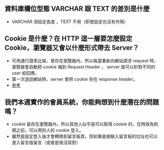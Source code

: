 ## 資料庫欄位型態 VARCHAR 跟 TEXT 的差別是什麼
- VARCHAR 須設定長度 ，TEXT 不用（即使設定也沒有作用）

## Cookie 是什麼？在 HTTP 這一層要怎麼設定 Cookie，瀏覽器又會以什麼形式帶去 Server？
- 可用通行證來比喻，會存在瀏覽器內，所以每當重新向網站請求 request 時，瀏覽器會自動把 cookie 補到 Request Header ， server 就可以針對不同的 user 給回應。
- 第一次造訪網站時，server 會把 cookie 存在 response header。
- [參考](http://www.admin10000.com/document/7097.html)

## 我們本週實作的會員系統，你能夠想到什麼潛在的問題嗎？
- cookie 是存在瀏覽器內，所以其他人似乎是可以取得 cookie 的，在時效為到期之前，可以用別人的 cookie 登入。
- 雖然是設定登入後才會轉換到留言板頁，但如果直接輸入留言板的位址也可以進入留言版留言（或者是我沒寫對）

